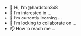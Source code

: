 - 👋 Hi, I’m @hardston348
- 👀 I’m interested in ...
- 🌱 I’m currently learning ...
- 💞️ I’m looking to collaborate on ...
- 📫 How to reach me ...

<!---
hardston348/hardston348 is a ✨ special ✨ repository because its `README.md` (this file) appears on your GitHub profile.
You can click the Preview link to take a look at your changes.
--->
